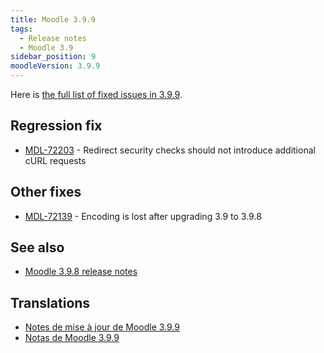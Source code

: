 ```yaml
---
title: Moodle 3.9.9
tags:
  - Release notes
  - Moodle 3.9
sidebar_position: 9
moodleVersion: 3.9.9
---
```

Here is [the full list of fixed issues in 3.9.9](https://tracker.moodle.org/secure/IssueNavigator!executeAdvanced.jspa?jqlQuery=project+%3D+mdl+AND+resolution+%3D+fixed+AND+fixVersion+in+%28%223.9.9%22%29+ORDER+BY+priority+DESC&runQuery=true&clear=true).

## Regression fix

- [MDL-72203](https://tracker.moodle.org/browse/MDL-72203) - Redirect security checks should not introduce additional cURL requests

## Other fixes

- [MDL-72139](https://tracker.moodle.org/browse/MDL-72139) - Encoding is lost after upgrading 3.9 to 3.9.8

## See also

- [Moodle 3.9.8 release notes](/general/releases/3.9/3.9.8)

## Translations

- [Notes de mise à jour de Moodle 3.9.9](https://docs.moodle.org/fr/Notes_de_mise_à_jour_de_Moodle_3.9.9)
- [Notas de Moodle 3.9.9](https://docs.moodle.org/es/Notas_de_Moodle_3.9.9)
